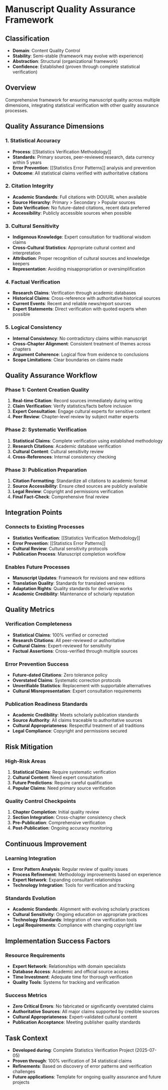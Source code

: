 # Manuscript Quality Assurance Framework

## Classification
- **Domain**: Content Quality Control
- **Stability**: Semi-stable (framework may evolve with experience)
- **Abstraction**: Structural (organizational framework)
- **Confidence**: Established (proven through complete statistical verification)

## Overview
Comprehensive framework for ensuring manuscript quality across multiple dimensions, integrating statistical verification with other quality assurance processes.

## Quality Assurance Dimensions

### 1. Statistical Accuracy
- **Process**: [[Statistics Verification Methodology]]
- **Standards**: Primary sources, peer-reviewed research, data currency within 5 years
- **Error Prevention**: [[Statistics Error Patterns]] analysis and prevention
- **Outcome**: All statistical claims verified with authoritative citations

### 2. Citation Integrity
- **Academic Standards**: Full citations with DOI/URL when available
- **Source Hierarchy**: Primary > Secondary > Popular sources
- **Date Verification**: No future-dated citations, recent data preferred
- **Accessibility**: Publicly accessible sources when possible

### 3. Cultural Sensitivity
- **Indigenous Knowledge**: Expert consultation for traditional wisdom claims
- **Cross-Cultural Statistics**: Appropriate cultural context and interpretation
- **Attribution**: Proper recognition of cultural sources and knowledge keepers
- **Representation**: Avoiding misappropriation or oversimplification

### 4. Factual Verification
- **Research Claims**: Verification through academic databases
- **Historical Claims**: Cross-reference with authoritative historical sources
- **Current Events**: Recent and reliable news/report sources
- **Expert Statements**: Direct verification with quoted experts when possible

### 5. Logical Consistency
- **Internal Consistency**: No contradictory claims within manuscript
- **Cross-Chapter Alignment**: Consistent treatment of themes across chapters
- **Argument Coherence**: Logical flow from evidence to conclusions
- **Scope Limitations**: Clear boundaries on claims made

## Quality Assurance Workflow

### Phase 1: Content Creation Quality
1. **Real-time Citation**: Record sources immediately during writing
2. **Claim Verification**: Verify statistics/facts before inclusion
3. **Expert Consultation**: Engage cultural experts for sensitive content
4. **Peer Review**: Chapter-level review by subject matter experts

### Phase 2: Systematic Verification
1. **Statistical Claims**: Complete verification using established methodology
2. **Research Citations**: Academic database verification
3. **Cultural Content**: Cultural sensitivity review
4. **Cross-References**: Internal consistency checking

### Phase 3: Publication Preparation
1. **Citation Formatting**: Standardize all citations to academic format
2. **Source Accessibility**: Ensure cited sources are publicly available
3. **Legal Review**: Copyright and permissions verification
4. **Final Fact-Check**: Comprehensive final review

## Integration Points

### Connects to Existing Processes
- **Statistics Verification**: [[Statistics Verification Methodology]]
- **Error Prevention**: [[Statistics Error Patterns]]
- **Cultural Review**: Cultural sensitivity protocols
- **Publication Process**: Manuscript completion workflow

### Enables Future Processes
- **Manuscript Updates**: Framework for revisions and new editions
- **Translation Quality**: Standards for translated versions
- **Adaptation Rights**: Quality standards for derivative works
- **Academic Credibility**: Maintenance of scholarly reputation

## Quality Metrics

### Verification Completeness
- **Statistical Claims**: 100% verified or corrected
- **Research Citations**: All peer-reviewed or authoritative
- **Cultural Claims**: Expert-reviewed for sensitivity
- **Factual Assertions**: Cross-verified through multiple sources

### Error Prevention Success
- **Future-dated Citations**: Zero tolerance policy
- **Overstated Claims**: Systematic correction protocols
- **Unverifiable Statistics**: Replacement with supportable alternatives
- **Cultural Misrepresentation**: Expert consultation requirements

### Publication Readiness Standards
- **Academic Credibility**: Meets scholarly publication standards
- **Source Authority**: All claims traceable to authoritative sources
- **Cultural Appropriateness**: Respectful treatment of all traditions
- **Legal Compliance**: Copyright and permissions secured

## Risk Mitigation

### High-Risk Areas
1. **Statistical Claims**: Require systematic verification
2. **Cultural Content**: Need expert consultation
3. **Future Predictions**: Require careful qualification
4. **Popular Claims**: Need primary source verification

### Quality Control Checkpoints
1. **Chapter Completion**: Initial quality review
2. **Section Integration**: Cross-chapter consistency check
3. **Pre-Publication**: Comprehensive verification
4. **Post-Publication**: Ongoing accuracy monitoring

## Continuous Improvement

### Learning Integration
- **Error Pattern Analysis**: Regular review of quality issues
- **Process Refinement**: Methodology improvements based on experience
- **Expert Network**: Expanding consultant relationships
- **Technology Integration**: Tools for verification and tracking

### Standards Evolution
- **Academic Standards**: Alignment with evolving scholarly practices
- **Cultural Sensitivity**: Ongoing education on appropriate practices
- **Technology Standards**: Integration of new verification tools
- **Legal Requirements**: Compliance with changing copyright law

## Implementation Success Factors

### Resource Requirements
- **Expert Network**: Relationships with domain specialists
- **Database Access**: Academic and official source access
- **Time Investment**: Adequate time for thorough verification
- **Quality Tools**: Systems for tracking and verification

### Success Metrics
- **Zero Critical Errors**: No fabricated or significantly overstated claims
- **Authoritative Sources**: All major claims supported by credible sources
- **Cultural Appropriateness**: Expert-validated cultural content
- **Publication Acceptance**: Meeting publisher quality standards

## Task Context
- **Developed during**: Complete Statistics Verification Project (2025-07-05)
- **Proven through**: 100% verification of 34 statistical claims
- **Refinements**: Based on discovery of error patterns and verification challenges
- **Future applications**: Template for ongoing quality assurance and future projects